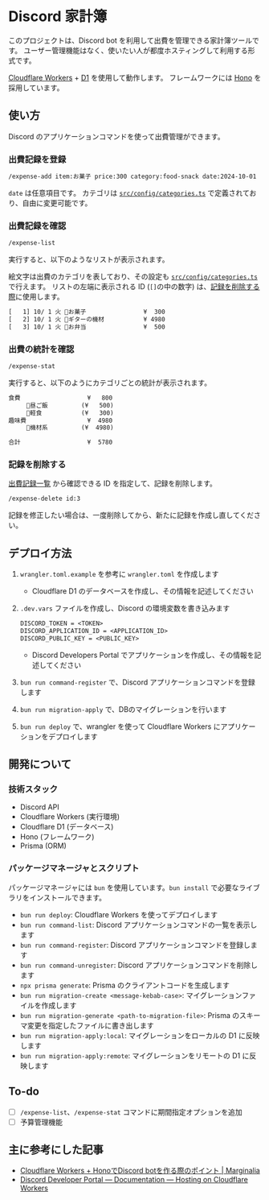 # Discord 家計簿

このプロジェクトは、Discord bot を利用して出費を管理できる家計簿ツールです。
ユーザー管理機能はなく、使いたい人が都度ホスティングして利用する形式です。

[Cloudflare Workers](https://www.cloudflare.com/ja-jp/developer-platform/workers/) + [D1](https://www.cloudflare.com/ja-jp/developer-platform/d1/) を使用して動作します。
フレームワークには [Hono](https://hono.dev/) を採用しています。

## 使い方

Discord のアプリケーションコマンドを使って出費管理ができます。

### 出費記録を登録

```txt
/expense-add item:お菓子 price:300 category:food-snack date:2024-10-01
```

`date` は任意項目です。
カテゴリは [`src/config/categories.ts`](./src/config/categories.ts) で定義されており、自由に変更可能です。

### 出費記録を確認

```txt
/expense-list
```

実行すると、以下のようなリストが表示されます。

絵文字は出費のカテゴリを表しており、その設定も [`src/config/categories.ts`](./src/config/categories.ts) で行えます。
リストの左端に表示される ID (`[]`の中の数字) は、[記録を削除する際](#記録を削除する)に使用します。

```txt
[   1] 10/ 1 火 🍿お菓子　　　　　　　　　 ¥  300
[   2] 10/ 1 火 🎸ギターの機材　　　　　　 ¥ 4980
[   3] 10/ 1 火 🍱お弁当　　　　　　　　　 ¥  500
```

### 出費の統計を確認

```txt
/expense-stat
```

実行すると、以下のようにカテゴリごとの統計が表示されます。

```txt
食費　　　　　　　　　　  ¥   800
　　　🍱昼ご飯　　　　　 (¥   500)
　　　🍿軽食　　　　　　 (¥   300)
趣味費　　　　　　　　　  ¥  4980
　　　🎸機材系　　　　　 (¥  4980)

合計　　　　　　　　　　  ¥  5780
```

### 記録を削除する

[出費記録一覧](#出費記録を確認) から確認できる ID を指定して、記録を削除します。

```txt
/expense-delete id:3
```

記録を修正したい場合は、一度削除してから、新たに記録を作成し直してください。

## デプロイ方法

1. `wrangler.toml.example` を参考に `wrangler.toml` を作成します
    - Cloudflare D1 のデータベースを作成し、その情報を記述してください
2. `.dev.vars` ファイルを作成し、Discord の環境変数を書き込みます

    ```txt
    DISCORD_TOKEN = <TOKEN>
    DISCORD_APPLICATION_ID = <APPLICATION_ID>
    DISCORD_PUBLIC_KEY = <PUBLIC_KEY>
    ```

    - Discord Developers Portal でアプリケーションを作成し、その情報を記述してください
3. `bun run command-register` で、Discord アプリケーションコマンドを登録します
4. `bun run migration-apply` で、DBのマイグレーションを行います
5. `bun run deploy` で、wrangler を使って Cloudflare Workers にアプリケーションをデプロイします

## 開発について

### 技術スタック

- Discord API
- Cloudflare Workers (実行環境)
- Cloudflare D1 (データベース)
- Hono (フレームワーク)
- Prisma (ORM)

### パッケージマネージャとスクリプト

パッケージマネージャには `bun` を使用しています。`bun install` で必要なライブラリをインストールできます。

- `bun run deploy`: Cloudflare Workers を使ってデプロイします
- `bun run command-list`: Discord アプリケーションコマンドの一覧を表示します
- `bun run command-register`: Discord アプリケーションコマンドを登録します
- `bun run command-unregister`: Discord アプリケーションコマンドを削除します
- `npx prisma generate`: Prisma のクライアントコードを生成します
- `bun run migration-create <message-kebab-case>`: マイグレーションファイルを作成します
- `bun run migration-generate <path-to-migration-file>`: Prisma のスキーマ変更を指定したファイルに書き出します
- `bun run migration-apply:local`: マイグレーションをローカルの D1 に反映します
- `bun run migration-apply:remote`: マイグレーションをリモートの D1 に反映します

## To-do

- [ ] `/expense-list`、`/expense-stat` コマンドに期間指定オプションを追加
- [ ] 予算管理機能

## 主に参考にした記事

- [Cloudflare Workers + HonoでDiscord botを作る際のポイント | Marginalia](https://blog.lacolaco.net/posts/discord-bot-cfworkers-hono/)
- [Discord Developer Portal — Documentation — Hosting on Cloudflare Workers](https://discord.com/developers/docs/tutorials/hosting-on-cloudflare-workers)
